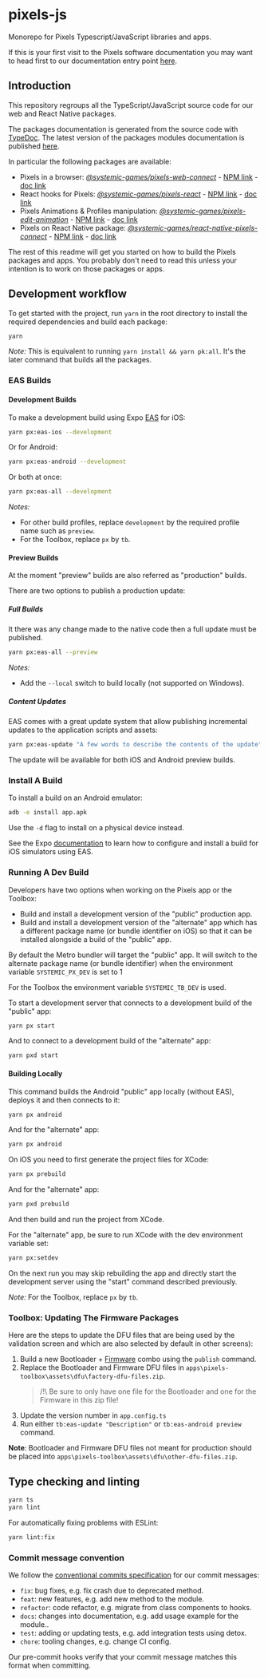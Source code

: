# pixels-js

Monorepo for Pixels Typescript/JavaScript libraries and apps.

If this is your first visit to the Pixels software documentation
you may want to head first to our documentation entry point [here](
    https://github.com/GameWithPixels
).

## Introduction

This repository regroups all the TypeScript/JavaScript source code
for our web and React Native packages.

The packages documentation is generated from the source code with
[TypeDoc](https://typedoc.org/).
The latest version of the packages modules documentation is published [here](
    https://gamewithpixels.github.io/pixels-js/index.html
).

In particular the following packages are available:
- Pixels in a browser: [*@systemic-games/pixels-web-connect*](
    packages/pixels-web-connect
) - [NPM link](
    https://www.npmjs.com/package/@systemic-games/pixels-web-connect
) - [doc link](
    https://gamewithpixels.github.io/pixels-js/modules/_systemic_games_pixels_web_connect.html
)
- React hooks for Pixels: [*@systemic-games/pixels-react*](
    packages/pixels-react
) - [NPM link](
    https://www.npmjs.com/package/@systemic-games/pixels-react
) - [doc link](
    https://gamewithpixels.github.io/pixels-js/modules/_systemic_games_pixels_react.html
)
- Pixels Animations & Profiles manipulation: [*@systemic-games/pixels-edit-animation*](
    packages/pixels-edit-animation
) - [NPM link](
    https://www.npmjs.com/package/@systemic-games/pixels-edit-animation
) - [doc link](
    https://gamewithpixels.github.io/pixels-js/modules/_systemic_games_pixels_edit_animation.html
)
- Pixels on React Native package: [*@systemic-games/react-native-pixels-connect*](
    packages/react-native-pixels-connect
) - [NPM link](
    https://www.npmjs.com/package/@systemic-games/react-native-pixels-connect
) - [doc link](
    https://gamewithpixels.github.io/pixels-js/modules/_systemic_games_react_native_pixels_connect.html
)

The rest of this readme will get you started on how to build the Pixels
packages and apps.
You probably don't need to read this unless your intention is to work on
those packages or apps.

## Development workflow

To get started with the project, run `yarn` in the root directory to install
the required dependencies and build each package:

```sh
yarn
```

*Note:* This is equivalent to running `yarn install && yarn pk:all`.
It's the later command that builds all the packages.

### EAS Builds

#### Development Builds

To make a development build using Expo [EAS](
    https://docs.expo.dev/eas/
) for iOS:
```sh
yarn px:eas-ios --development
```
Or for Android:
```sh
yarn px:eas-android --development
```
Or both at once:
```sh
yarn px:eas-all --development
```

*Notes:*
- For other build profiles, replace `development` by the required profile
  name such as `preview`.
- For the Toolbox, replace `px` by `tb`.

#### Preview Builds

At the moment "preview" builds are also referred as "production" builds.

There are two options to publish a production update:

##### Full Builds

It there was any change made to the native code then a full update must be
published.
```sh
yarn px:eas-all --preview
```

*Notes:*
- Add the `--local` switch to build locally (not supported on Windows).

##### Content Updates

EAS comes with a great update system that allow publishing incremental
updates to the application scripts and assets:
```sh
yarn px:eas-update "A few words to describe the contents of the update"
```

The update will be available for both iOS and Android preview builds.

### Install A Build

To install a build on an Android emulator:
```sh
adb -e install app.apk
```

Use the `-d` flag to install on a physical device instead.

See the Expo [documentation](
    https://docs.expo.dev/build-reference/simulators/
) to learn how to configure and install a build for iOS simulators using EAS.

### Running A Dev Build

Developers have two options when working on the Pixels app or the Toolbox:
- Build and install a development version of the "public" production app.
- Build and install a development version of the "alternate" app  which has
a different package name (or bundle identifier on iOS) so that it can be
installed alongside a build of the "public" app.

By default the Metro bundler will target the "public" app.
It will switch to the alternate package name (or bundle identifier) when the
environment variable `SYSTEMIC_PX_DEV` is set to 1

For the Toolbox the environment variable `SYSTEMIC_TB_DEV` is used.

To start a development server that connects to a development build of the
"public" app:
```sh
yarn px start
```

And to connect to a development build of the "alternate" app:
```sh
yarn pxd start
```

#### Building Locally

This command builds the Android "public" app locally (without EAS), deploys it and
then connects to it:
```sh
yarn px android
```
And for the "alternate" app:
```sh
yarn px android
```

On iOS you need to first generate the project files for XCode:
```sh
yarn px prebuild
```
And for the "alternate" app:
```sh
yarn pxd prebuild
```

And then build and run the project from XCode.

For the "alternate" app, be sure to run XCode with the dev environment variable set:
```sh
yarn px:setdev
```

On the next run you may skip rebuilding the app and directly start the development server
using the "start" command described previously.

*Note:* For the Toolbox, replace `px` by `tb`.

### Toolbox: Updating The Firmware Packages

Here are the steps to update the DFU files that are being used by the validation screen 
and which are also selected by default in other screens):

1. Build a new Bootloader + [Firmware](https://github.com/GameWithPixels/DiceFirmware/)
   combo using the `publish` command.
2. Replace the Bootloader and Firmware DFU files in `apps\pixels-toolbox\assets\dfu\factory-dfu-files.zip`.
   > /!\ Be sure to only have one file for the Bootloader and one for the Firmware in this zip file!
3. Update the version number in `app.config.ts`
4. Run either `tb:eas-update "Description"` or `tb:eas-android preview` command.

**Note**: Bootloader and Firmware DFU files not meant for production should be placed into
`apps\pixels-toolbox\assets\dfu\other-dfu-files.zip`.

## Type checking and linting

```sh
yarn ts
yarn lint
```

For automatically fixing problems with ESLint:
```sh
yarn lint:fix
```

### Commit message convention

We follow the [conventional commits specification](https://www.conventionalcommits.org/en) for our commit messages:

- `fix`: bug fixes, e.g. fix crash due to deprecated method.
- `feat`: new features, e.g. add new method to the module.
- `refactor`: code refactor, e.g. migrate from class components to hooks.
- `docs`: changes into documentation, e.g. add usage example for the module..
- `test`: adding or updating tests, e.g. add integration tests using detox.
- `chore`: tooling changes, e.g. change CI config.

Our pre-commit hooks verify that your commit message matches this format when committing.
